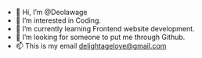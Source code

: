 - 👋 Hi, I’m @Deolawage
- 👀 I’m interested in Coding.
- 🌱 I’m currently learning Frontend website development.
- 💞️ I’m looking for someone to put me through Github.
- 📫 This is my email delightageloye@gmail.com 

<!---
Deolawage/Deolawage is a ✨ special ✨ repository because its `README.md` (this file) appears on your GitHub profile.
You can click the Preview link to take a look at your changes.
--->
